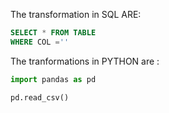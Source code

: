 


The transformation in SQL ARE: 


```sql
SELECT * FROM TABLE
WHERE COL =''
```

The tranformations in PYTHON are :

```py
import pandas as pd

pd.read_csv()
```

